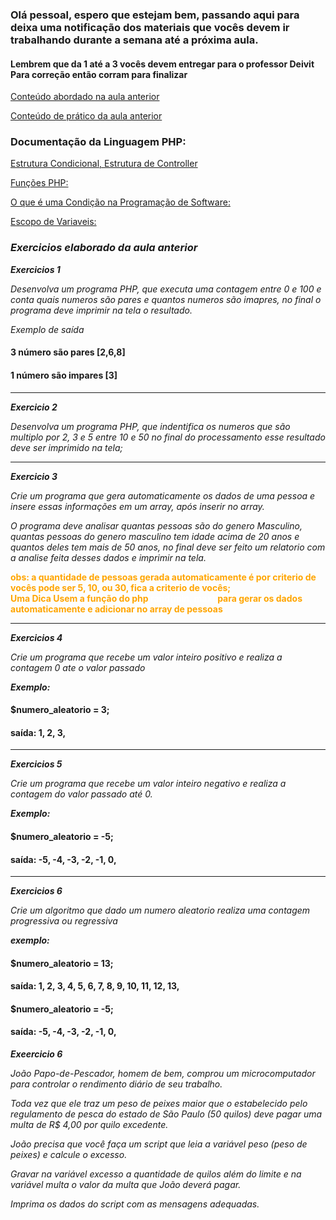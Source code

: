 ### Olá pessoal, espero que estejam bem, passando aqui para deixa uma notificação  dos materiais que vocês devem ir trabalhando durante a semana até a próxima aula.

#### Lembrem que da 1 até a 3 vocês devem entregar para o professor Deivit Para correção então corram para finalizar


[Conteúdo abordado na aula anterior](https://github.com/eneasdev5/turma06-php-fullstack-coude/blob/master/aula02/fundamentos_medio.md)

[Conteúdo de prático da aula anterior](https://github.com/eneasdev5/turma06-php-fullstack-coude/blob/master/aula02/index.php)


### Documentação da Linguagem PHP:
[Estrutura Condicional, Estrutura de Controller](https://www.php.net/manual/en/language.control-structures.php)

[Funções PHP:](https://www.php.net/manual/en/language.functions.php)

[O que é uma Condição na Programação de Software:](https://rockcontent.com/br/talent-blog/estruturas-condicionais-2/)

[Escopo de Variaveis:](https://www.php.net/manual/pt_BR/language.variables.scope.php)




### *Exercicios elaborado da aula anterior*
***Exercicios 1***

*Desenvolva um programa PHP, que executa uma contagem entre 0 e 100 e conta quais numeros são pares e quantos numeros são imapres, no final o programa
deve imprimir na tela o resultado.*

*Exemplo de saída*
#### 3 número são pares [2,6,8]
#### 1 número são impares [3]

<hr>

***Exercicio 2***

*Desenvolva um programa PHP, que indentifica os numeros que são multiplo por 2, 3 e 5
entre 10 e 50 no final do processamento esse resultado deve ser imprimido na tela;*

<hr>

***Exercicio 3***

*Crie um programa que gera automaticamente os dados de uma pessoa e insere essas informações em um array, 
após inserir no array.*

*O programa deve analisar quantas pessoas são do genero Masculino, quantas pessoas do genero masculino tem idade acima de 20 anos e quantos deles tem mais de 50 anos, no final deve ser feito um relatorio com a analise feita desses dados e imprimir na tela.*

<span style="color: orange;font-weight:700" >
obs: a quantidade de pessoas gerada automaticamente é por criterio de vocês pode ser 5, 10, ou 30, 
fica a criterio de vocês;
<br>
Uma Dica Usem a função do php <b style="color:white">rand(min, max)</b> para gerar os dados automaticamente e adicionar no array de pessoas
</span>

<hr>

***Exercicios 4***

*Crie um programa que recebe um valor inteiro positivo e realiza a contagem 0 ate o valor passado*

***Exemplo:***
#### $numero_aleatorio = 3;
#### saída: 1, 2, 3,

<hr>


***Exercicios 5***

*Crie um programa que recebe um valor inteiro negativo e realiza a contagem do valor passado até 0.*

***Exemplo:***

#### $numero_aleatorio = -5;
#### saída: -5, -4, -3, -2, -1, 0,


<hr>

***Exercicios 6***

*Crie um algoritmo que dado um numero aleatorio realiza uma contagem progressiva ou regressiva*

***exemplo:***

#### $numero_aleatorio = 13;
#### saída: 1, 2, 3, 4, 5, 6, 7, 8, 9, 10, 11, 12, 13,

#### $numero_aleatorio = -5;
#### saída: -5, -4, -3, -2, -1, 0, 



***Exeercicio 6***

*João Papo-de-Pescador, homem de bem, comprou um microcomputador para controlar o rendimento diário de seu trabalho.*

*Toda vez que ele traz um peso de peixes maior que o estabelecido pelo regulamento de pesca do estado de São Paulo (50 quilos) deve pagar uma multa de R$ 4,00 por quilo excedente.*

*João precisa que você faça um script que leia a variável peso (peso de peixes) e calcule o excesso.*

*Gravar na variável excesso a quantidade de quilos além do limite e na variável multa o valor da multa que João deverá pagar.*

*Imprima os dados do script com as mensagens adequadas.*